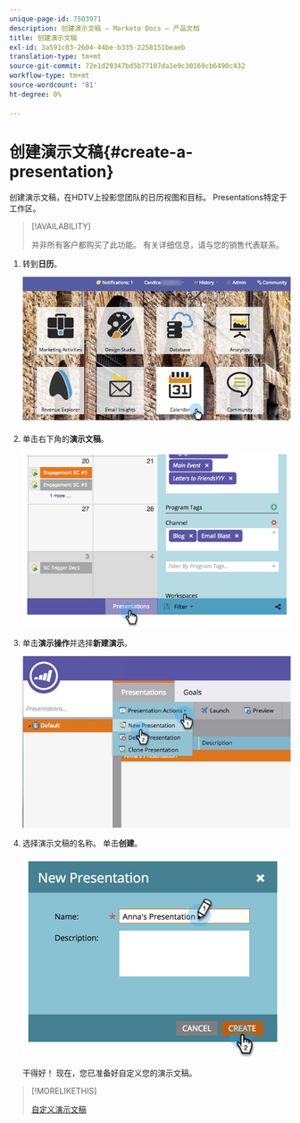 ```yaml
---
unique-page-id: 7503971
description: 创建演示文稿 — Marketo Docs — 产品文档
title: 创建演示文稿
exl-id: 3a591c03-2604-44be-b335-2258151beaeb
translation-type: tm+mt
source-git-commit: 72e1d29347bd5b77107da1e9c30169cb6490c432
workflow-type: tm+mt
source-wordcount: '81'
ht-degree: 0%

---
```


# 创建演示文稿{#create-a-presentation}

创建演示文稿，在HDTV上投影您团队的日历视图和目标。 Presentations特定于工作区。

>[!AVAILABILITY]
>
>
>并非所有客户都购买了此功能。 有关详细信息，请与您的销售代表联系。

1. 转到&#x200B;**日历**。

   ![](assets/2017-05-10-15-30-47.png)

1. 单击右下角的&#x200B;**演示文稿**。

   ![](assets/image2015-3-18-12-3a29-3a26.png)

1. 单击&#x200B;**演示操作**&#x200B;并选择&#x200B;**新建演示**。

   ![](assets/image2015-3-26-12-3a38-3a6.png)

1. 选择演示文稿的名称。 单击&#x200B;**创建**。

   ![](assets/image2015-3-18-12-3a32-3a30.png)

   干得好！ 现在，您已准备好自定义您的演示文稿。

>[!MORELIKETHIS]
>
>[自定义演示文稿](/help/marketo/product-docs/core-marketo-concepts/marketing-calendar/calendar-hd/customize-a-presentation.md)
